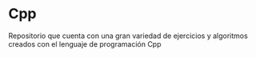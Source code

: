 # Cpp
Repositorio que cuenta con una gran variedad de ejercicios y algoritmos creados con el lenguaje de programación Cpp
